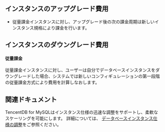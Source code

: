 
## インスタンスのアップグレード費用
- 従量課金インスタンスに対し、アップグレード後の次の課金周期は新しいインスタンス規格により課金を行います。

<span id = "degrade_billing"></span>
## インスタンスのダウングレード費用

#### 従量課金
従量課金インスタンスに対し、ユーザーは自分でデータベースインスタンスをダウングレードした場合、システムでは新しいコンフィギュレーションの第一段階の従量課金方式により費用を計算しなおします。

##  関連ドキュメント
TencentDB for MySQLはインスタンス仕様の迅速な調整をサポートし、柔軟なスケーリングを可能にします。 詳細については、 [データベースインスタンス仕様の調整](https://intl.cloud.tencent.com/zh/document/product/236/19707)をご参照ください。
